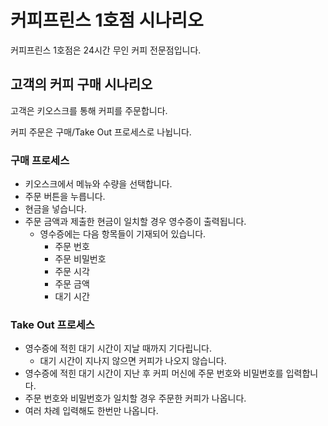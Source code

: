 # 커피프린스 1호점 시나리오

커피프린스 1호점은 24시간 무인 커피 전문점입니다.

## 고객의 커피 구매 시나리오

고객은 키오스크를 통해 커피를 주문합니다.

커피 주문은 구매/Take Out 프로세스로 나뉩니다.

### 구매 프로세스

* 키오스크에서 메뉴와 수량을 선택합니다.
* 주문 버튼을 누릅니다.
* 현금을 넣습니다.
* 주문 금액과 제출한 현금이 일치할 경우 영수증이 출력됩니다.
  * 영수증에는 다음 항목들이 기재되어 있습니다.
    * 주문 번호
    * 주문 비밀번호
    * 주문 시각
    * 주문 금액
    * 대기 시간

### Take Out 프로세스

* 영수증에 적힌 대기 시간이 지날 때까지 기다립니다.
  * 대기 시간이 지나지 않으면 커피가 나오지 않습니다.
* 영수증에 적힌 대기 시간이 지난 후 커피 머신에 주문 번호와 비밀번호를 입력합니다.
* 주문 번호와 비밀번호가 일치할 경우 주문한 커피가 나옵니다.
* 여러 차례 입력해도 한번만 나옵니다.
